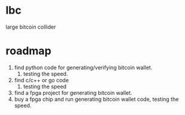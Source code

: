 # lbc
large bitcoin collider

# roadmap

1. find python code for generating/verifying bitcoin wallet. 
    1. testing the speed.
1. find c/c++ or go code 
    1. testing the speed
1. find a fpga project for generating bitcoin wallet.
1. buy a fpga chip and run generating bitcoin wallet code, testing the speed.
